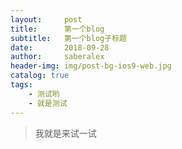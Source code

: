 ```yaml
---
layout:     post
title:      第一个blog
subtitle:   第一个blog子标题
date:       2018-09-28
author:     saberalex
header-img: img/post-bg-ios9-web.jpg
catalog: true
tags:
    - 测试哟
    - 就是测试
---
```


>我就是来试一试